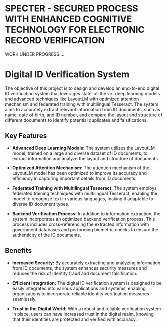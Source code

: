 # SPECTER - SECURED PROCESS WITH ENHANCED COGNITIVE TECHNOLOGY FOR ELECTRONIC RECORD VERIFICATION 

WORK UNDER PROGRESS.....


# Digital ID Verification System

The objective of this project is to design and develop an end-to-end digital ID verification system that leverages state-of-the-art deep learning models and advanced techniques like LayoutLM with optimized attention mechanism and federated training with multilingual Tesseract. The system aims to accurately extract relevant information from ID documents, such as name, date of birth, and ID number, and compare the layout and structure of different documents to identify potential duplicates and falsifications.

## Key Features

- **Advanced Deep Learning Models:** The system utilizes the LayoutLM model, trained on a large and diverse dataset of ID documents, to extract information and analyze the layout and structure of documents.

- **Optimized Attention Mechanism:** The attention mechanism of the LayoutLM model has been optimized to improve its accuracy and efficiency in capturing important details from ID documents.

- **Federated Training with Multilingual Tesseract:** The system employs federated training techniques with multilingual Tesseract, enabling the model to recognize text in various languages, making it adaptable to diverse ID document types.

- **Backend Verification Process:** In addition to information extraction, the system incorporates an optimized backend verification process. This process includes cross-referencing the extracted information with government databases and performing biometric checks to ensure the authenticity of the ID documents.

## Benefits

- **Increased Security:** By accurately extracting and analyzing information from ID documents, the system enhances security measures and reduces the risk of identity fraud and document falsification.

- **Efficient Integration:** The digital ID verification system is designed to be easily integrated into various applications and systems, enabling organizations to incorporate reliable identity verification measures seamlessly.

- **Trust in the Digital World:** With a robust and reliable verification system in place, users can have increased trust in the digital realm, knowing that their identities are protected and verified with accuracy.
